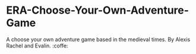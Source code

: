 # ERA-Choose-Your-Own-Adventure-Game
A choose your own adventure game based in the medieval times.
By Alexis Rachel and Evalin. :coffe:
